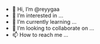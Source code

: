 - 👋 Hi, I’m @reyygaa
- 👀 I’m interested in ...
- 🌱 I’m currently learning ...
- 💞️ I’m looking to collaborate on ...
- 📫 How to reach me ...

<!---
reyygaa/reyygaa is a ✨ special ✨ repository because its `README.md` (this file) appears on your GitHub profile.
You can click the Preview link to take a look at your changes.
--->
